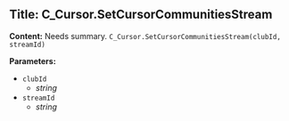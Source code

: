 ## Title: C_Cursor.SetCursorCommunitiesStream

**Content:**
Needs summary.
`C_Cursor.SetCursorCommunitiesStream(clubId, streamId)`

**Parameters:**
- `clubId`
  - *string*
- `streamId`
  - *string*